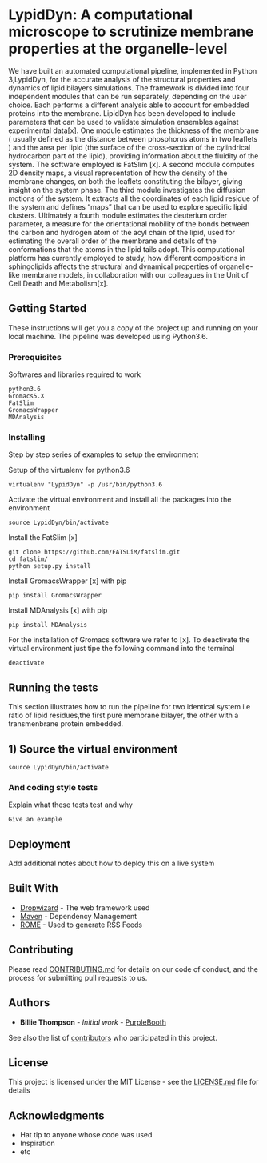 # LypidDyn: A computational microscope to scrutinize membrane properties at the organelle-level

We have built an automated computational pipeline, implemented in Python 3,LypidDyn,
for the accurate analysis of the structural properties and dynamics of lipid bilayers
simulations. 
The framework is divided into four independent modules that can be run separately, 
depending on the user choice. Each performs a different analysis able to account 
for embedded proteins into the membrane. 
LipidDyn has been developed to include parameters that can be used to validate 
simulation ensembles against experimental data[x].
One module estimates the thickness of the membrane ( usually defined as the 
distance between phosphorus atoms in two leaflets ) and the area per lipid 
(the surface of the cross-section of the cylindrical hydrocarbon part of 
the lipid), providing information about the fluidity of the system. 
The software employed is FatSlim [x].
A second module computes 2D density maps, a visual representation of how 
the density of the membrane changes, on both the leaflets constituting the bilayer,
giving insight on the system phase. 
The third module investigates the diffusion motions of the system. It extracts all
the coordinates of each lipid residue of the system and defines “maps” that can be 
used to explore specific lipid clusters.
Ultimately a fourth module estimates the deuterium order parameter, a measure for 
the orientational mobility of the bonds between the carbon and hydrogen atom of the
acyl chain of the lipid, used for estimating the overall order of the membrane and
details of the conformations that the atoms in the lipid tails adopt. 
This computational platform has currently employed to study, how different 
compositions in sphingolipids affects the structural and dynamical properties 
of organelle-like membrane models, in collaboration with our colleagues in the
Unit of Cell Death and Metabolism[x]. 


## Getting Started


These instructions will get you a copy of the project up and running on your 
local machine. 
The pipeline was developed using Python3.6.

### Prerequisites

Softwares and libraries required to work

```
python3.6
Gromacs5.X
FatSlim
GromacsWrapper
MDAnalysis
```

### Installing

Step by step series of examples to setup the environment

Setup of the virtualenv for python3.6

```
virtualenv "LypidDyn" -p /usr/bin/python3.6
```

Activate the virtual environment and install all the packages into 
the environment 

```
source LypidDyn/bin/activate
```

Install the FatSlim [x]

```
git clone https://github.com/FATSLiM/fatslim.git
cd fatslim/
python setup.py install
```

Install GromacsWrapper [x] with pip

```
pip install GromacsWrapper
```

Install MDAnalysis [x] with pip

```
pip install MDAnalysis
```

For the installation of Gromacs software we refer to [x].
To deactivate the virtual environment just tipe the following
command into the terminal

```
deactivate
``` 

## Running the tests

This section illustrates how to run the pipeline for two identical
system i.e ratio of lipid residues,the first pure membrane bilayer,
the other with a transmenbrane protein embedded.


## 1) Source the virtual environment 

```
source LypidDyn/bin/activate
```

### And coding style tests

Explain what these tests test and why

```
Give an example
```

## Deployment

Add additional notes about how to deploy this on a live system

## Built With

* [Dropwizard](http://www.dropwizard.io/1.0.2/docs/) - The web framework used
* [Maven](https://maven.apache.org/) - Dependency Management
* [ROME](https://rometools.github.io/rome/) - Used to generate RSS Feeds

## Contributing

Please read [CONTRIBUTING.md](https://gist.github.com/PurpleBooth/b24679402957c63ec426) for details on our code of conduct, and the process for submitting pull requests to us.


## Authors

* **Billie Thompson** - *Initial work* - [PurpleBooth](https://github.com/PurpleBooth)

See also the list of [contributors](https://github.com/your/project/contributors) who participated in this project.

## License

This project is licensed under the MIT License - see the [LICENSE.md](LICENSE.md) file for details

## Acknowledgments

* Hat tip to anyone whose code was used
* Inspiration
* etc




